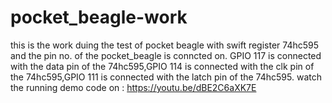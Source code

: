 # pocket_beagle-work
this is the work duing the test of pocket beagle with swift register 74hc595 and the pin  no. of the pocket_beagle is conncted on.
GPIO 117 is connected with the data pin of the 74hc595,GPIO 114 is connected with the clk pin of the 74hc595,GPIO 111 is connected with the latch pin of the 74hc595.
watch the running demo code on :
https://youtu.be/dBE2C6aXK7E
